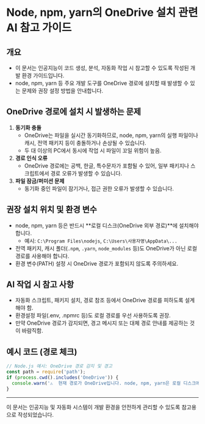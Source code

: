 # Node, npm, yarn의 OneDrive 설치 관련 AI 참고 가이드

## 개요
- 이 문서는 인공지능이 코드 생성, 분석, 자동화 작업 시 참고할 수 있도록 작성된 개발 환경 가이드입니다.
- node, npm, yarn 등 주요 개발 도구를 OneDrive 경로에 설치할 때 발생할 수 있는 문제와 권장 설정 방법을 안내합니다.

## OneDrive 경로에 설치 시 발생하는 문제
1. **동기화 충돌**
   - OneDrive는 파일을 실시간 동기화하므로, node, npm, yarn의 실행 파일이나 캐시, 전역 패키지 등이 충돌하거나 손상될 수 있습니다.
   - 두 대 이상의 PC에서 동시에 작업 시 파일이 꼬일 위험이 높음.
2. **경로 인식 오류**
   - OneDrive 경로에는 공백, 한글, 특수문자가 포함될 수 있어, 일부 패키지나 스크립트에서 경로 오류가 발생할 수 있습니다.
3. **파일 잠금/퍼미션 문제**
   - 동기화 중인 파일이 잠기거나, 접근 권한 오류가 발생할 수 있습니다.

## 권장 설치 위치 및 환경 변수
- node, npm, yarn 등은 반드시 **로컬 디스크(OneDrive 외부 경로)**에 설치해야 합니다.
  - 예시: `C:\Program Files\nodejs`, `C:\Users\사용자명\AppData\...`
- 전역 패키지, 캐시 폴더(`.npm`, `.yarn`, `node_modules` 등)도 OneDrive가 아닌 로컬 경로를 사용해야 합니다.
- 환경 변수(PATH) 설정 시 OneDrive 경로가 포함되지 않도록 주의하세요.

## AI 작업 시 참고 사항
- 자동화 스크립트, 패키지 설치, 경로 참조 등에서 OneDrive 경로를 피하도록 설계해야 함.
- 환경설정 파일(.env, .npmrc 등)도 로컬 경로를 우선 사용하도록 권장.
- 만약 OneDrive 경로가 감지되면, 경고 메시지 또는 대체 경로 안내를 제공하는 것이 바람직함.

## 예시 코드 (경로 체크)
```js
// Node.js 예시: OneDrive 경로 감지 및 경고
const path = require('path');
if (process.cwd().includes('OneDrive')) {
  console.warn('⚠️  현재 경로가 OneDrive입니다. node, npm, yarn은 로컬 디스크에 설치하는 것이 안전합니다.');
}
```

---
이 문서는 인공지능 및 자동화 시스템이 개발 환경을 안전하게 관리할 수 있도록 참고용으로 작성되었습니다. 